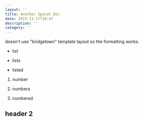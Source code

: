 ```yaml
---
layout: ''
title: Another Spinal Doc
date: 2023-11-17T16:47
description: ''
category: ''
---
```


doesn\'t use \"bridgetown\" template layout so the formatting works.

* list

* lists

* listed

1.  number

2.  numbers

3.  numbered

## header 2